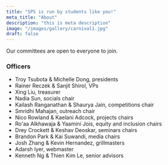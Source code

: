 ```yaml
---
title: "SPS is run by students like you!"
meta_title: "About"
description: "this is meta description"
image: "/images/gallery/carnival1.jpg"
draft: false
---
```


Our committees are open to everyone to join.

### Officers

- Troy Tsubota & Michelle Dong, presidents
- Rainer Reczek & Sanjit Shirol, VPs
- Xing Liu, treasurer
- Nadia Sun, socials chair
- Kailash Ranganathan & Shaurya Jain, competitions chair
- Smridhi Mahajan, outreach chair
- Nico Rowland & Kaelani Adcock, projects chairs
- Ro'aa Alkhawaja &	Yaamini Jois, equity and inclusion chairs
- Drey Crockett & Keshav Deoskar, seminars chairs
- Brandon Park & Kai Suwandi, media chairs
- Josh Zhang & Kevin Hernandez, grillmasters
- Adarsh Iyer, webmaster
- Kenneth Ng & Thien Kim Le, senior advisors
